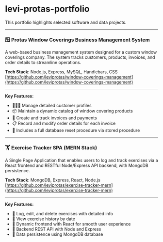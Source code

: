 # levi-protas-portfolio
This portfolio highlights selected software and data projects.

---

### 🪟 Protas Window Coverings Business Management System
A web-based business management system designed for a custom window coverings company. The system tracks customers, products, invoices, and order details to streamline operations.

**Tech Stack**: Node.js, Express, MySQL, Handlebars, CSS  
[https://github.com/leviprotas/window-coverings-management](https://github.com/leviprotas/window-coverings-management)

---

**Key Features:**
- 🧑‍🤝‍🧑 Manage detailed customer profiles  
- 📦 Maintain a dynamic catalog of window covering products  
- 🧾 Create and track invoices and payments  
- 📋 Record and modify order details for each invoice  
- 🔄 Includes a full database reset procedure via stored procedure

---

### 🏋️ Exercise Tracker SPA (MERN Stack)
A Single Page Application that enables users to log and track exercises via a React frontend and RESTful Node/Express API backend, with MongoDB persistence.

**Tech Stack**: MongoDB, Express, React, Node.js  
[https://github.com/leviprotas/exercise-tracker-mern](https://github.com/leviprotas/exercise-tracker-mern)

---

**Key Features:**
- 🏃 Log, edit, and delete exercises with detailed info  
- 📅 View exercise history by date  
- 🔄 Dynamic frontend with React for smooth user experience  
- 📡 Backend REST API with Node and Express  
- 💾 Data persistence using MongoDB database
